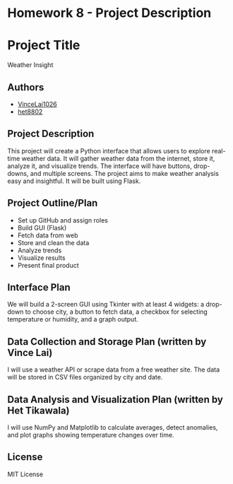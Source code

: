 # Homework 8 - Project Description

# Project Title
Weather Insight

## Authors
- [VinceLai1026](https://github.com/VinceLai1026)
- [het8802](https://github.com/het8802)

## Project Description
This project will create a Python interface that allows users to explore real-time weather data. It will gather weather data from the internet, store it, analyze it, and visualize trends. The interface will have buttons, drop-downs, and multiple screens. The project aims to make weather analysis easy and insightful. It will be built using Flask.

## Project Outline/Plan
- Set up GitHub and assign roles
- Build GUI (Flask)
- Fetch data from web
- Store and clean the data
- Analyze trends
- Visualize results
- Present final product

## Interface Plan
We will build a 2-screen GUI using Tkinter with at least 4 widgets: a drop-down to choose city, a button to fetch data, a checkbox for selecting temperature or humidity, and a graph output.

## Data Collection and Storage Plan (written by Vince Lai)
I will use a weather API or scrape data from a free weather site. The data will be stored in CSV files organized by city and date.

## Data Analysis and Visualization Plan (written by Het Tikawala)
I will use NumPy and Matplotlib to calculate averages, detect anomalies, and plot graphs showing temperature changes over time.

## License
MIT License

